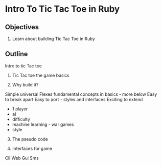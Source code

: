 # Intro To Tic Tac Toe in Ruby

## Objectives

1. Learn about building Tic Tac Toe in Ruby

## Outline

Intro to tic Tac toe

1. Tic Tac toe the game basics

2. Why build it?

Simple universal
Flexes fundamental concepts in basics - more below
Easy to break apart
Easy to port - styles and interfaces
Exciting to extend
- 1 player
- ai
- difficulty
- machine learning - war games
- style

3. The pseudo code

4. Interfaces for game

Cli
Web
Gui
Sms
